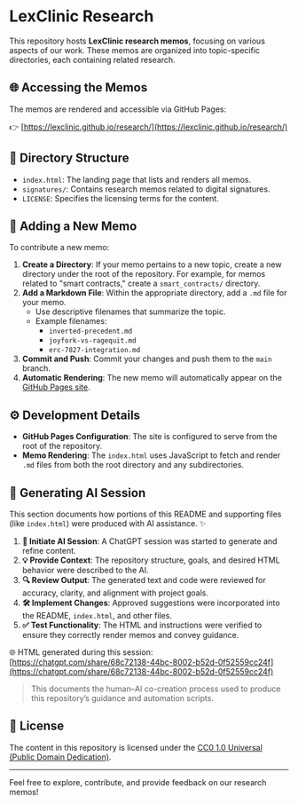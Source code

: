 # LexClinic Research

This repository hosts **LexClinic research memos**, focusing on various aspects of our work. These memos are organized into topic-specific directories, each containing related research.

## 🌐 Accessing the Memos

The memos are rendered and accessible via GitHub Pages:

👉 [https://lexclinic.github.io/research/](https://lexclinic.github.io/research/)

## 📂 Directory Structure

- `index.html`: The landing page that lists and renders all memos.
- `signatures/`: Contains research memos related to digital signatures.
- `LICENSE`: Specifies the licensing terms for the content.

## 📝 Adding a New Memo

To contribute a new memo:

1. **Create a Directory**: If your memo pertains to a new topic, create a new directory under the root of the repository. For example, for memos related to "smart contracts," create a `smart_contracts/` directory.
2. **Add a Markdown File**: Within the appropriate directory, add a `.md` file for your memo.
   - Use descriptive filenames that summarize the topic.
   - Example filenames:
     - `inverted-precedent.md`
     - `joyfork-vs-ragequit.md`
     - `erc-7827-integration.md`
3. **Commit and Push**: Commit your changes and push them to the `main` branch.
4. **Automatic Rendering**: The new memo will automatically appear on the [GitHub Pages site](https://lexclinic.github.io/research/).

## ⚙️ Development Details

- **GitHub Pages Configuration**: The site is configured to serve from the root of the repository.
- **Memo Rendering**: The `index.html` uses JavaScript to fetch and render `.md` files from both the root directory and any subdirectories.

## 🤖 Generating AI Session

This section documents how portions of this README and supporting files (like `index.html`) were produced with AI assistance. ✨

1. **🚀 Initiate AI Session**: A ChatGPT session was started to generate and refine content.
2. **💡 Provide Context**: The repository structure, goals, and desired HTML behavior were described to the AI.
3. **🔍 Review Output**: The generated text and code were reviewed for accuracy, clarity, and alignment with project goals.
4. **🛠 Implement Changes**: Approved suggestions were incorporated into the README, `index.html`, and other files.
5. **✅ Test Functionality**: The HTML and instructions were verified to ensure they correctly render memos and convey guidance.

🌐 HTML generated during this session: [https://chatgpt.com/share/68c72138-44bc-8002-b52d-0f52559cc24f](https://chatgpt.com/share/68c72138-44bc-8002-b52d-0f52559cc24f)

> This documents the human–AI co-creation process used to produce this repository’s guidance and automation scripts.

## 📜 License

The content in this repository is licensed under the [CC0 1.0 Universal (Public Domain Dedication)](LICENSE).

---

Feel free to explore, contribute, and provide feedback on our research memos!
